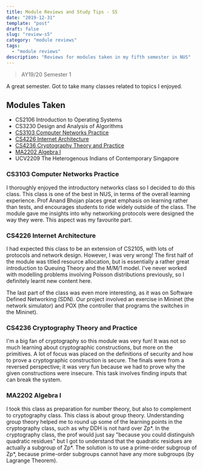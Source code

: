 ```yaml
---
title: Module Reviews and Study Tips - S5
date: "2019-12-31"
template: "post"
draft: false
slug: "review-s5"
category: "module reviews"
tags:
  - "module reviews"
description: "Reviews for modules taken in my fifth semester in NUS"
---
```


> AY19/20 Semester 1

A great semester. Got to take many classes related to topics I enjoyed.

## Modules Taken
- CS2106 Introduction to Operating Systems
- CS3230 Design and Analysis of Algorithms
- [CS3103 Computer Networks Practice](#CS3103)
- [CS4226 Internet Architecture](#CS4226)
- [CS4236 Cryptography Theory and Practice](#CS4236)
- [MA2202 Algebra I](#MA2202)
- UCV2209 The Heterogenous Indians of Contemporary Singapore

### <a id="CS3103"></a> CS3103 Computer Networks Practice

I thoroughly enjoyed the introductory networks class so I decided to do this class. This class is one of the best in NUS, in terms of the overall learning experience. Prof Anand Bhojan places great emphasis on learning rather than tests, and encourages students to ride widely outside of the class. The module gave me insights into why networking protocols were designed the way they were. This aspect was my favourite part.

### <a id="CS4226"></a> CS4226 Internet Architecture

I had expected this class to be an extension of CS2105, with lots of protocols and network design. However, I was very wrong! The first half of the module was titled resource allocation, but is essentially a rather great introduction to Queuing Theory and the M/M/1 model. I've never worked with modelling problems involving Poisson distributions previously, so I definitely learnt new content here.

The last part of the class was even more interesting, as it was on Software Defined Networking (SDN). Our project involved an exercise in Mininet (the network simulator) and POX (the controller that programs the switches in the Mininet).

### <a id="CS4236"></a> CS4236 Cryptography Theory and Practice

I'm a big fan of cryptography so this module was very fun! It was not so much learning about cryptographic constructions, but more on the primitives. A lot of focus was placed on the definitions of security and how to prove a cryptographic construction is secure. The finals were from a reversed perspective; it was very fun because we had to prove why the given constructions were insecure. This task involves finding inputs that can break the system.

### <a id="MA2202"></a> MA2202 Algebra I

I took this class as preparation for number theory, but also to complement to cryptography class. This class is about group theory. Understanding group theory helped me to round up some of the learning points in the cryptography class, such as why DDH is not hard over Zp\*. In the cryptography class, the prof would just say "because you could distinguish quadratic residues" but I got to understand that the quadratic residues are actually a subgroup of Zp\*. The solution is to use a prime-order subgroup of Zp\*, because prime-order subgroups cannot have any more subgroups (by Lagrange Theorem).
